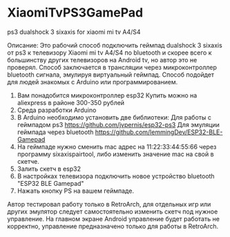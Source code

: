 # XiaomiTvPS3GamePad
ps3 dualshock 3 sixaxis for xiaomi mi tv A4/S4

Описание:
Это рабочий способ подключить геймпад dualshock 3 sixaxis от ps3 к телевизору Xiaomi mi tv A4/S4 по bluetooth и скорее всего к большинству других телевизоров на Android tv, но автор это не проверял.
Способ заключается в трансляции через микроконтроллер bluetooth сигнала, эмулируя виртуальный геймпад.
Способ подойдет для людей знакомых с Arduino или программированием.

1) Вам понадобится микроконтроллер esp32
Купить можно на aliexpress в районе 300-350 рублей
2) Среда разработки Arduino
3) В Arduino необходимо установить две библиотеки:
Для работы с геймпадом ps3 https://github.com/jvpernis/esp32-ps3
Для эмуляции геймпада через bluetooth https://github.com/lemmingDev/ESP32-BLE-Gamepad
4) На геймпаде нужно сменить mac адрес на 11:22:33:44:55:66 через программу sixaxispairtool, либо изменить значение mac на свой в скетче.
5) Залить скетч в esp32
6) В настройках телевизора подключить новое устройство bluetooth "ESP32 BLE Gamepad"
7) Нажать кнопку PS на вашем геймпаде.

Автор тестировал работу только в RetroArch, для отдельных игр или других эмулятор следует самостоятельно изменить скетч под нужное управление.
На главном экране Android управление будет работать не корректно, управление предназначено только для работы в RetroArch.
